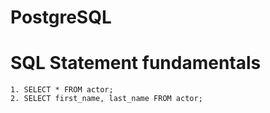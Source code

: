 # PostgreSQL

# SQL Statement fundamentals

```
1. SELECT * FROM actor;
2. SELECT first_name, last_name FROM actor;

```
